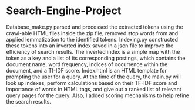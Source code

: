 # Search-Engine-Project
Database_make.py parsed and processed the extracted tokens using the crawl-able HTML files inside the zip file, removed stop words from and applied lemmatization to the identified tokens.
Indexing.py constructed these tokens into an inverted index saved in a json file to improve the efficiency of search results. The inverted index is a simple map with the token as a key and a list of its corresponding postings, which contains the document name, word frequency, indices of occurrence within the document, and a Tf-IDF score.
Index.html is an HTML template for prompting the user for a query. At the time of the query, the main.py will look up indexes, perform calculations based on their TF-IDF score and importance of words in HTML tags, and give out a ranked list of relevant query pages for the query. Also, I added scoring mechanisms to help refine the search results.
